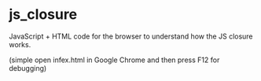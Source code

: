 # js_closure

JavaScript + HTML code for the browser to understand how the JS closure works.

(simple open infex.html in Google Chrome and then press F12 for debugging)